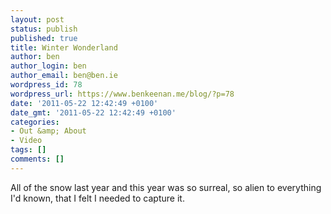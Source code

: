 ```yaml
---
layout: post
status: publish
published: true
title: Winter Wonderland
author: ben
author_login: ben
author_email: ben@ben.ie
wordpress_id: 78
wordpress_url: https://www.benkeenan.me/blog/?p=78
date: '2011-05-22 12:42:49 +0100'
date_gmt: '2011-05-22 12:42:49 +0100'
categories:
- Out &amp; About
- Video
tags: []
comments: []
---
```

<p style="text-align: left;">All of the snow last year and this year was so surreal, so alien to everything I'd known, that I felt I needed to capture it.</p>
<p style="text-align: center;"><object width="640" height="390" classid="clsid:d27cdb6e-ae6d-11cf-96b8-444553540000" codebase="https://download.macromedia.com/pub/shockwave/cabs/flash/swflash.cab#version=6,0,40,0"><param name="allowFullScreen" value="true" /><param name="allowscriptaccess" value="always" /><param name="src" value="https://www.youtube.com/v/2INHYM1JaVE?fs=1&amp;hl=en_US&amp;hd=1" /><param name="allowfullscreen" value="true" /><embed width="640" height="390" type="application/x-shockwave-flash" src="https://www.youtube.com/v/2INHYM1JaVE?fs=1&amp;hl=en_US&amp;hd=1" allowFullScreen="true" allowscriptaccess="always" allowfullscreen="true" /></object></p>
